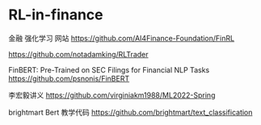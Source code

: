 # RL-in-finance

金融 强化学习 网站
https://github.com/AI4Finance-Foundation/FinRL

https://github.com/notadamking/RLTrader


FinBERT: Pre-Trained on SEC Filings for Financial NLP Tasks
https://github.com/psnonis/FinBERT

李宏毅讲义
https://github.com/virginiakm1988/ML2022-Spring

brightmart Bert 教学代码
https://github.com/brightmart/text_classification
